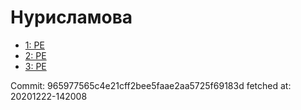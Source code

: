 # Нурисламова
- [1: PE](1.md)
- [2: PE](2.md)
- [3: PE](3.md)

Commit: 965977565c4e21cff2bee5faae2aa5725f69183d
 fetched at: 20201222-142008
